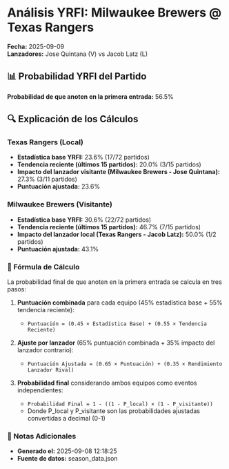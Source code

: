 # Análisis YRFI: Milwaukee Brewers @ Texas Rangers

**Fecha:** 2025-09-09  
**Lanzadores:** Jose Quintana (V) vs Jacob Latz (L)

## 📊 Probabilidad YRFI del Partido

**Probabilidad de que anoten en la primera entrada:** 56.5%

## 🔍 Explicación de los Cálculos

### Texas Rangers (Local)
- **Estadística base YRFI:** 23.6% (17/72 partidos)
- **Tendencia reciente (últimos 15 partidos):** 20.0% (3/15 partidos)
- **Impacto del lanzador visitante (Milwaukee Brewers - Jose Quintana):** 27.3% (3/11 partidos)
- **Puntuación ajustada:** 23.6%

### Milwaukee Brewers (Visitante)
- **Estadística base YRFI:** 30.6% (22/72 partidos)
- **Tendencia reciente (últimos 15 partidos):** 46.7% (7/15 partidos)
- **Impacto del lanzador local (Texas Rangers - Jacob Latz):** 50.0% (1/2 partidos)
- **Puntuación ajustada:** 43.1%

### 📝 Fórmula de Cálculo

La probabilidad final de que anoten en la primera entrada se calcula en tres pasos:

1. **Puntuación combinada** para cada equipo (45% estadística base + 55% tendencia reciente):
   - `Puntuación = (0.45 × Estadística Base) + (0.55 × Tendencia Reciente)`

2. **Ajuste por lanzador** (65% puntuación combinada + 35% impacto del lanzador contrario):
   - `Puntuación Ajustada = (0.65 × Puntuación) + (0.35 × Rendimiento Lanzador Rival)`

3. **Probabilidad final** considerando ambos equipos como eventos independientes:
   - `Probabilidad Final = 1 - ((1 - P_local) × (1 - P_visitante))`
   - Donde P_local y P_visitante son las probabilidades ajustadas convertidas a decimal (0-1)

### 📌 Notas Adicionales

- **Generado el:** 2025-09-08 12:18:25
- **Fuente de datos:** season_data.json
